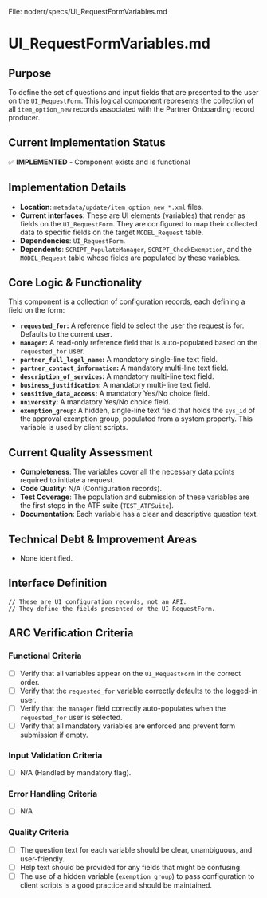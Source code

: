 File: noderr/specs/UI_RequestFormVariables.md

# UI_RequestFormVariables.md

## Purpose
To define the set of questions and input fields that are presented to the user on the `UI_RequestForm`. This logical component represents the collection of all `item_option_new` records associated with the Partner Onboarding record producer.

## Current Implementation Status
✅ **IMPLEMENTED** - Component exists and is functional

## Implementation Details
- **Location**: `metadata/update/item_option_new_*.xml` files.
- **Current interfaces**: These are UI elements (variables) that render as fields on the `UI_RequestForm`. They are configured to map their collected data to specific fields on the target `MODEL_Request` table.
- **Dependencies**: `UI_RequestForm`.
- **Dependents**: `SCRIPT_PopulateManager`, `SCRIPT_CheckExemption`, and the `MODEL_Request` table whose fields are populated by these variables.

## Core Logic & Functionality
This component is a collection of configuration records, each defining a field on the form:
-   **`requested_for`:** A reference field to select the user the request is for. Defaults to the current user.
-   **`manager`:** A read-only reference field that is auto-populated based on the `requested_for` user.
-   **`partner_full_legal_name`:** A mandatory single-line text field.
-   **`partner_contact_information`:** A mandatory multi-line text field.
-   **`description_of_services`:** A mandatory multi-line text field.
-   **`business_justification`:** A mandatory multi-line text field.
-   **`sensitive_data_access`:** A mandatory Yes/No choice field.
-   **`university`:** A mandatory Yes/No choice field.
-   **`exemption_group`:** A hidden, single-line text field that holds the `sys_id` of the approval exemption group, populated from a system property. This variable is used by client scripts.

## Current Quality Assessment
- **Completeness**: The variables cover all the necessary data points required to initiate a request.
- **Code Quality**: N/A (Configuration records).
- **Test Coverage**: The population and submission of these variables are the first steps in the ATF suite (`TEST_ATFSuite`).
- **Documentation**: Each variable has a clear and descriptive question text.

## Technical Debt & Improvement Areas
- None identified.

## Interface Definition
```
// These are UI configuration records, not an API.
// They define the fields presented on the UI_RequestForm.
```

## ARC Verification Criteria

### Functional Criteria
- [ ] Verify that all variables appear on the `UI_RequestForm` in the correct order.
- [ ] Verify that the `requested_for` variable correctly defaults to the logged-in user.
- [ ] Verify that the `manager` field correctly auto-populates when the `requested_for` user is selected.
- [ ] Verify that all mandatory variables are enforced and prevent form submission if empty.

### Input Validation Criteria  
- [ ] N/A (Handled by mandatory flag).

### Error Handling Criteria
- [ ] N/A

### Quality Criteria
- [ ] The question text for each variable should be clear, unambiguous, and user-friendly.
- [ ] Help text should be provided for any fields that might be confusing.
- [ ] The use of a hidden variable (`exemption_group`) to pass configuration to client scripts is a good practice and should be maintained.